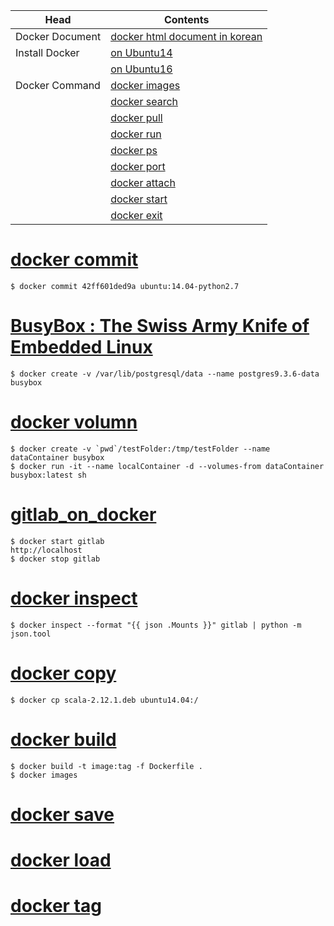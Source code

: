 | Head | Contents |
|---|---|
| Docker Document | [docker html document in korean](http://www.pyrasis.com/docker.html) |
| Install Docker  | [on Ubuntu14](00_docker_command/00_install_docker/00_on_ubuntu14.md) |
|                 | [on Ubuntu16](00_docker_command/00_install_docker/01_on_ubuntu16.md) |
| Docker Command  | [docker images](00_docker_command/01_docker_images.md)               |
|                 | [docker search](00_docker_command/02_docker_search.md)               |
|                 | [docker pull](00_docker_command/03_docker_pull.md)                   |
|                 | [docker run](00_docker_command/04_docker_run.md)                     |
|                 | [docker ps](00_docker_command/05_docker_ps.md)                       |
|                 | [docker port](00_docker_command/06_docker_port.md)                   |
|                 | [docker attach](00_docker_command/07_docker_attach.md)               |
|                 | [docker start](00_docker_command/08_docker_start.md)                 |
|                 | [docker exit](00_docker_command/09_docker_exit.md)                   |

# [docker commit](00_docker_command/10_docker_commit.md)
```{bash}
$ docker commit 42ff601ded9a ubuntu:14.04-python2.7
```

# [BusyBox : The Swiss Army Knife of Embedded Linux](00_docker_command/11_BusyBox_on_docker.md)
```{bash}
$ docker create -v /var/lib/postgresql/data --name postgres9.3.6-data busybox
```

# [docker volumn](00_docker_command/12_docker_volumn.md)
```{bash}
$ docker create -v `pwd`/testFolder:/tmp/testFolder --name dataContainer busybox
$ docker run -it --name localContainer -d --volumes-from dataContainer busybox:latest sh
```

# [gitlab_on_docker](00_docker_command/13_gitlab_ce_on_docker.md)
```{bash}
$ docker start gitlab
http://localhost
$ docker stop gitlab
```

# [docker inspect](00_docker_command/14_docker_inspect.md)
```{bash}
$ docker inspect --format "{{ json .Mounts }}" gitlab | python -m json.tool
```

# [docker copy](00_docker_command/15_docker_cp.md)
```{bash}
$ docker cp scala-2.12.1.deb ubuntu14.04:/
```

# [docker build](00_docker_command/16_docker_build.md)
```{bash}
$ docker build -t image:tag -f Dockerfile .
$ docker images
```

# [docker save](00_docker_command/17_docker_save.md)
# [docker load](00_docker_command/18_docker_load.md)
# [docker tag](00_docker_command/19_docker_tag.md)
